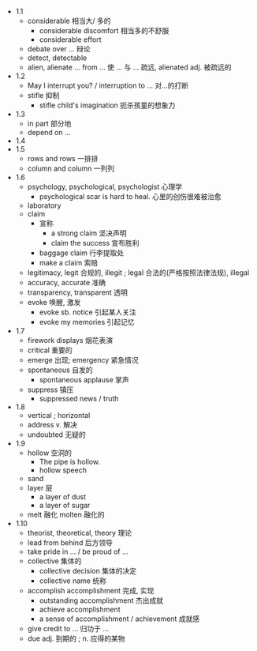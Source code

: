 - 1.1 
	- considerable 相当大/ 多的 
		- considerable discomfort 相当多的不舒服 
		- considerable effort 
	- debate over ... 辩论 
	- detect, detectable 
	- alien, alienate ... from ... 使 ... 与 ... 疏远, alienated adj. 被疏远的 
- 1.2 
	- May I interrupt you? / interruption to ... 对...的打断 
	- stifle 抑制 
		- stifle child's imagination 扼杀孩童的想象力 
- 1.3 
	- in part 部分地 
	- depend on ... 
- 1.4 
- 1.5 
	- rows and rows 一排排 
	- column and column 一列列 
- 1.6 
	- psychology, psychological, psychologist 心理学 
		- psychological scar is hard to heal. 心里的创伤很难被治愈 
	- laboratory 
	- claim 
		- 宣称 
			- a strong claim 坚决声明 
			- claim the success 宣布胜利 
		- baggage claim 行李提取处 
		- make a claim 索赔 
	- legitimacy, legit 合规的, illegit ; legal 合法的(严格按照法律法规), illegal 
	- accuracy, accurate 准确
	- transparency, transparent 透明 
	- evoke 唤醒, 激发 
		- evoke sb. notice 引起某人关注 
		- evoke my memories 引起记忆 
- 1.7 
	- firework displays 烟花表演 
	- critical 重要的 
	- emerge 出现; emergency 紧急情况 
	- spontaneous 自发的 
		- spontaneous applause 掌声 
	- suppress 镇压 
		- suppressed news / truth 
- 1.8 
	- vertical ; horizontal 
	- address v. 解决 
	- undoubted 无疑的 
- 1.9 
	- hollow 空洞的 
		- The pipe is hollow. 
		- hollow speech 
	- sand 
	- layer 层 
		- a layer of dust 
		- a layer of sugar 
	- melt 融化 molten 融化的 
- 1.10 
	- theorist, theoretical, theory 理论 
	- lead from behind 后方领导 
	- take pride in ... / be proud of ... 
	- collective 集体的 
		- collective decision 集体的决定 
		- collective name 统称 
	- accomplish accomplishment 完成, 实现 
		- outstanding accomplishment 杰出成就 
		- achieve accomplishment 
		- a sense of accomplishment / achievement 成就感 
	- give credit to ... 归功于 ... 
	- due adj. 到期的 ; n. 应得的某物 